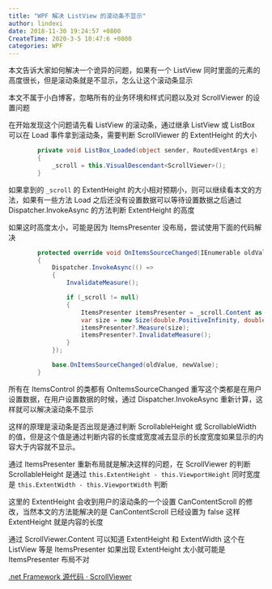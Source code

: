 ```yaml
---
title: "WPF 解决 ListView 的滚动条不显示"
author: lindexi
date: 2018-11-30 19:24:57 +0800
CreateTime: 2020-3-5 10:47:6 +0800
categories: WPF
---
```


本文告诉大家如何解决一个诡异的问题，如果有一个 ListView 同时里面的元素的高度很长，但是滚动条就是不显示，怎么让这个滚动条显示

<!--more-->


<!-- csdn -->

本文不属于小白博客，忽略所有的业务环境和样式问题以及对 ScrollViewer 的设置问题

在开始发现这个问题请先看 ListView 的滚动条，通过继承 ListView 或 ListBox 可以在 Load 事件拿到滚动条，需要判断 ScrollViewer 的 ExtentHeight 的大小

```csharp
        private void ListBox_Loaded(object sender, RoutedEventArgs e)
        {
            _scroll = this.VisualDescendant<ScrollViewer>();
        }
```

如果拿到的 `_scroll` 的 ExtentHeight 的大小相对预期小，则可以继续看本文的方法，如果有一些方法 Load 之后还没有设置数据可以等待设置数据之后通过 Dispatcher.InvokeAsync 的方法判断 ExtentHeight 的高度

如果这时高度太小，可能是因为 ItemsPresenter 没布局，尝试使用下面的代码解决

```csharp
        protected override void OnItemsSourceChanged(IEnumerable oldValue, IEnumerable newValue)
        {
            Dispatcher.InvokeAsync(() =>
            {
                InvalidateMeasure();

                if (_scroll != null)
                {
                    ItemsPresenter itemsPresenter = _scroll.Content as ItemsPresenter;
                    var size = new Size(double.PositiveInfinity, double.PositiveInfinity);
                    itemsPresenter?.Measure(size);
                    itemsPresenter?.InvalidateMeasure();
                }
            });

            base.OnItemsSourceChanged(oldValue, newValue);
        }
```

所有在 ItemsControl 的类都有 OnItemsSourceChanged 重写这个类都是在用户设置数据，在用户设置数据的时候，通过 Dispatcher.InvokeAsync 重新计算，这样就可以解决滚动条不显示

这样的原理是滚动条是否出现是通过判断 ScrollableHeight 或 ScrollableWidth 的值，但是这个值是通过判断内容的长度或宽度减去显示的长度宽度如果显示的内容大于内容就不显示。

通过 ItemsPresenter 重新布局就是解决这样的问题，在 ScrollViewer 的判断 ScrollableHeight 是通过 `this.ExtentHeight - this.ViewportHeight` 同时宽度是 `this.ExtentWidth - this.ViewportWidth` 判断

这里的 ExtentHeight 会收到用户的滚动条的一个设置 CanContentScroll 的修改，当然本文的方法能解决的是 CanContentScroll 已经设置为 false 这样 ExtentHeight 就是内容的长度

通过 ScrollViewer.Content 可以知道 ExtentHeight 和 ExtentWidth 这个在 ListView 等是 ItemsPresenter 如果出现 ExtentHeight 太小就可能是 ItemsPresenter 布局不对

[.net Framework 源代码 · ScrollViewer](https://lindexi.gitee.io/post/.net-Framework-%E6%BA%90%E4%BB%A3%E7%A0%81-ScrollViewer.html )

